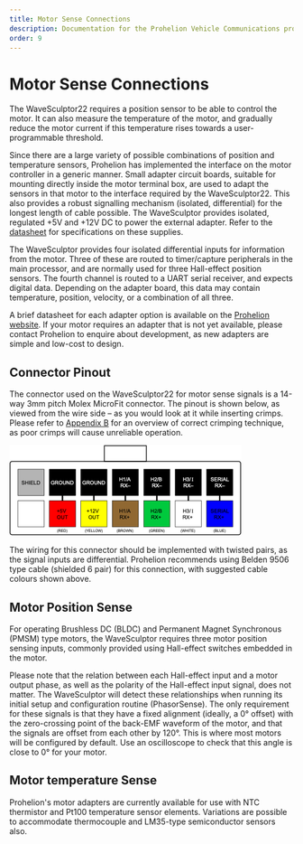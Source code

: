 ```yaml
---
title: Motor Sense Connections
description: Documentation for the Prohelion Vehicle Communications protocol
order: 9
---
```


# Motor Sense Connections 

The WaveSculptor22 requires a position sensor to be able to control the motor.  It can also measure the temperature of the motor, and gradually reduce the motor current if this temperature rises towards a user-programmable threshold. 

Since there are a large variety of possible combinations of position and temperature sensors, Prohelion has implemented the interface on the motor controller in a generic manner.  Small adapter circuit boards, suitable for mounting directly inside the motor terminal box, are used to adapt the sensors in that motor to the interface required by the WaveSculptor22.  This also provides a robust signalling mechanism (isolated, differential) for the longest length of cable possible.  The WaveSculptor provides isolated, regulated +5V and +12V DC to power the external adapter.  Refer to the [datasheet](http://localhost:4000/WaveSculptor_Motor_Controllers/WaveSculptor22_Motor_Drive_Datasheet/Overview.md) for specifications on these supplies.

The WaveSculptor provides four isolated differential inputs for information from the motor.  Three of these are routed to timer/capture peripherals in the main processor, and are normally used for three Hall-effect position sensors.  The fourth channel is routed to a UART serial receiver, and expects digital data.  Depending on the adapter board, this data may contain temperature, position, velocity, or a combination of all three.  

A brief datasheet for each adapter option is available on the [Prohelion website](http://localhost:4000/WaveSculptor_Motor_Controllers/Overview.md).  If your motor requires an adapter that is not yet available, please contact Prohelion to enquire about development, as new adapters are simple and low-cost to design.

## Connector Pinout 

The connector used on the WaveSculptor22 for motor sense signals is a 14-way 3mm pitch Molex MicroFit connector.  The pinout is shown below, as viewed from the wire side – as you would look at it while inserting crimps.  Please refer to [Appendix B](appendix_B) for an overview of correct crimping technique, as poor crimps will cause unreliable operation.

![Connector Pinout](images/connector_pinout.png)

The wiring for this connector should be implemented with twisted pairs, as the signal inputs are differential.  Prohelion recommends using Belden 9506 type cable (shielded 6 pair) for this connection, with suggested cable colours shown above.

## Motor Position Sense

For operating Brushless DC (BLDC) and Permanent Magnet Synchronous (PMSM) type motors, the WaveSculptor requires three motor position sensing inputs, commonly provided using Hall-effect switches embedded in the motor.

Please note that the relation between each Hall-effect input and a motor output phase, as well as the polarity of the Hall-effect input signal, does not matter. The WaveSculptor will detect these relationships when running its initial setup and configuration routine (PhasorSense). The only requirement for these signals is that they have a fixed alignment (ideally, a 0° offset) with the zero-crossing point of the back-EMF waveform of the motor, and that the signals are offset from each other by 120°. This is where most motors will be configured by default.  Use an oscilloscope to check that this angle is close to 0° for your motor.

## Motor temperature Sense

Prohelion's motor adapters are currently available for use with NTC thermistor and Pt100 temperature sensor elements.  Variations are possible to accommodate thermocouple and LM35-type semiconductor sensors also.


